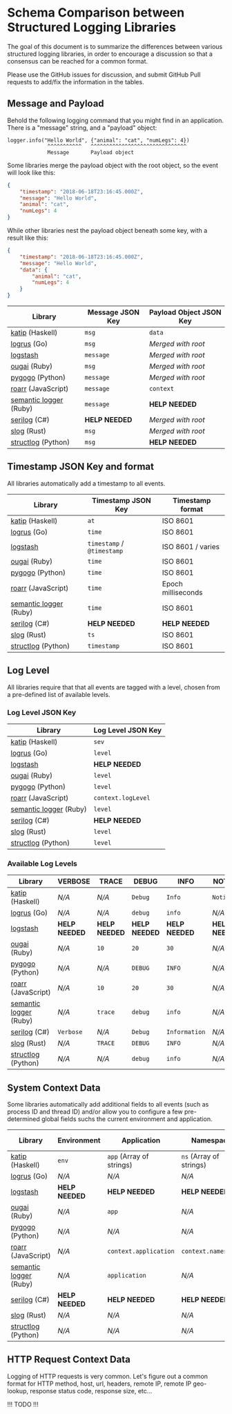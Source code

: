 # Schema Comparison between Structured Logging Libraries

The goal of this document is to summarize the differences between various
structured logging libraries, in order to encourage a discussion so that a
consensus can be reached for a common format.

Please use the GitHub issues for discussion, and submit GitHub Pull requests
to add/fix the information in the tables.


## Message and Payload

Behold the following logging command that you might find in an application.
There is a "message" string, and a "payload" object:

    logger.info("Hello World", {"animal": "cat", "numLegs": 4})
                 ^^^^^^^^^^^   ^^^^^^^^^^^^^^^^^^^^^^^^^^^^^^^
                 Message       Payload object

Some libraries merge the payload object with the root object, so the event
will look like this:

```json
{
    "timestamp": "2018-06-18T23:16:45.000Z",
    "message": "Hello World",
    "animal": "cat",
    "numLegs": 4
}
```

While other libraries nest the payload object beneath some key, with a result like this:

```json
{
    "timestamp": "2018-06-18T23:16:45.000Z",
    "message": "Hello World",
    "data": {
        "animal": "cat",
        "numLegs": 4
    }
}
```

| Library | Message JSON Key | Payload Object JSON Key |
|---------|--------------------|------------------|
| [katip](https://github.com/Soostone/katip) (Haskell) | `msg` | `data` |
| [logrus](https://github.com/sirupsen/logrus) (Go) | `msg` | *Merged with root* |
| [logstash](https://github.com/elastic/logstash) | `message` | *Merged with root* |
| [ougai](https://github.com/tilfin/ougai) (Ruby) | `msg` | *Merged with root* |
| [pygogo](https://github.com/reubano/pygogo) (Python) | `message` | *Merged with root* |
| [roarr](https://github.com/gajus/roarr) (JavaScript) | `message` | `context` |
| [semantic logger](https://github.com/rocketjob/semantic_logger) (Ruby) | `message` | **HELP NEEDED** |
| [serilog](https://github.com/serilog/serilog) (C#) | **HELP NEEDED** | *Merged with root* |
| [slog](https://github.com/slog-rs/slog) (Rust) | `msg` | *Merged with root* |
| [structlog](https://github.com/hynek/structlog) (Python) | `msg` | **HELP NEEDED** |


## Timestamp JSON Key and format

All libraries automatically add a timestamp to all events.

| Library | Timestamp JSON Key | Timestamp format |
|---------|--------------------|------------------|
| [katip](https://github.com/Soostone/katip) (Haskell) | `at` | ISO 8601 |
| [logrus](https://github.com/sirupsen/logrus) (Go) | `time` | ISO 8601 |
| [logstash](https://github.com/elastic/logstash) | `timestamp` / `@timestamp` | ISO 8601 / varies |
| [ougai](https://github.com/tilfin/ougai) (Ruby) | `time` | ISO 8601 |
| [pygogo](https://github.com/reubano/pygogo) (Python) | `time` | ISO 8601 |
| [roarr](https://github.com/gajus/roarr) (JavaScript) | `time` | Epoch milliseconds |
| [semantic logger](https://github.com/rocketjob/semantic_logger) (Ruby) | `time` | ISO 8601 |
| [serilog](https://github.com/serilog/serilog) (C#) | **HELP NEEDED** | **HELP NEEDED** |
| [slog](https://github.com/slog-rs/slog) (Rust) | `ts` | ISO 8601 |
| [structlog](https://github.com/hynek/structlog) (Python) | `timestamp` | ISO 8601 |


## Log Level

All libraries require that that all events are tagged with a level, chosen
from a pre-defined list of available levels.

### Log Level JSON Key

| Library | Log Level JSON Key |
|---------|--------------------|
| [katip](https://github.com/Soostone/katip) (Haskell) | `sev` |
| [logrus](https://github.com/sirupsen/logrus) (Go) | `level` |
| [logstash](https://github.com/elastic/logstash) | **HELP NEEDED** |
| [ougai](https://github.com/tilfin/ougai) (Ruby) | `level` |
| [pygogo](https://github.com/reubano/pygogo) (Python) | `level` |
| [roarr](https://github.com/gajus/roarr) (JavaScript) | `context.logLevel` |
| [semantic logger](https://github.com/rocketjob/semantic_logger) (Ruby) | `level` |
| [serilog](https://github.com/serilog/serilog) (C#) | **HELP NEEDED** |
| [slog](https://github.com/slog-rs/slog) (Rust) | `level` |
| [structlog](https://github.com/hynek/structlog) (Python) | `level` |

### Available Log Levels

| Library | VERBOSE | TRACE | DEBUG | INFO | NOTICE | WARNING | ERROR | CRITICAL | ALERT | FATAL | PANIC | EMERGENCY |
|---------|-----------|---------|----|----|----|----|----|----|----|----|----|----|
| [katip](https://github.com/Soostone/katip) (Haskell) | *N/A* | *N/A* | `Debug` | `Info` | `Notice` | `Warning` | `Error` | `Critical` | `Alert` | *N/A* | *N/A* | `Emergency` |
| [logrus](https://github.com/sirupsen/logrus) (Go) | *N/A* | *N/A* | `debug` | `info` | *N/A* | `warning` | `error` | *N/A* | *N/A* | `fatal` | `panic` | *N/A* |
| [logstash](https://github.com/elastic/logstash) | **HELP NEEDED** | **HELP NEEDED** | **HELP NEEDED** | **HELP NEEDED** | **HELP NEEDED** | **HELP NEEDED** | **HELP NEEDED** | **HELP NEEDED** | **HELP NEEDED** | **HELP NEEDED** | **HELP NEEDED** | **HELP NEEDED** |
| [ougai](https://github.com/tilfin/ougai) (Ruby) | *N/A* | `10` | `20` | `30` | *N/A* | `40` | `50` | *N/A* | *N/A* | `60` | *N/A* | *N/A* |
| [pygogo](https://github.com/reubano/pygogo) (Python) | *N/A* | *N/A* | `DEBUG` | `INFO` | *N/A* | `WARNING` | `ERROR` | `CRITICAL` | *N/A* | *N/A* | *N/A* | *N/A* |
| [roarr](https://github.com/gajus/roarr) (JavaScript) | *N/A* | `10` | `20` | `30` | *N/A* | `40` | `50` | *N/A* | *N/A* | `60` | *N/A* | *N/A* |
| [semantic logger](https://github.com/rocketjob/semantic_logger) (Ruby) | *N/A* | `trace` | `debug` | `info` | *N/A* | `warn` | `error` | *N/A* | *N/A* | `fatal` | *N/A* | *N/A* |
| [serilog](https://github.com/serilog/serilog) (C#) | `Verbose` | *N/A* | `Debug` | `Information` | *N/A* | `Warning` | `Error` | *N/A* | *N/A* | `Fatal` | *N/A* | *N/A* |
| [slog](https://github.com/slog-rs/slog) (Rust) | *N/A* | `TRACE` | `DEBUG` | `INFO` | *N/A* | `WARN` | `ERROR` | `CRITICAL` | *N/A* | *N/A* | *N/A* | *N/A* |
| [structlog](https://github.com/hynek/structlog) (Python) | *N/A* | *N/A* | `debug` | `info` | *N/A* | `warning` | `error` | `critical` | *N/A* | *N/A* | *N/A* | *N/A* |


## System Context Data

Some libraries automatically add additional fields to all events (such as
process ID and thread ID) and/or allow you to configure a few pre-determined
global fields suchs the current environment and application.

| Library | Environment | Application | Namespace | Package | Machine Hostname | Process ID | Thread ID |
|---------|-----------------|----|----|----|----|----|----|
| [katip](https://github.com/Soostone/katip) (Haskell) | `env` | `app` (Array of strings) | `ns` (Array of strings) | *N/A* | `host` | `pid` |`thread` |
| [logrus](https://github.com/sirupsen/logrus) (Go) | *N/A* | *N/A* | *N/A* | *N/A* | *N/A* | *N/A* | *N/A* |
| [logstash](https://github.com/elastic/logstash) | **HELP NEEDED** | **HELP NEEDED** | **HELP NEEDED** | **HELP NEEDED** | **HELP NEEDED** | **HELP NEEDED** | **HELP NEEDED** |
| [ougai](https://github.com/tilfin/ougai) (Ruby) | *N/A* | `app` | *N/A* | *N/A* | `hostname` | `pid` | *N/A* |
| [pygogo](https://github.com/reubano/pygogo) (Python) | *N/A* | *N/A* | *N/A* | *N/A* | *N/A* | *N/A* | *N/A* |
| [roarr](https://github.com/gajus/roarr) (JavaScript) | *N/A* | `context.application` | `context.namespace` | `context.package` | `context.hostname` | *N/A* | *N/A* |
| [semantic logger](https://github.com/rocketjob/semantic_logger) (Ruby) | *N/A* | `application` | *N/A* | *N/A* | `host_name` | `pid` | `thread_name` |
| [serilog](https://github.com/serilog/serilog) (C#) | **HELP NEEDED** | **HELP NEEDED** | **HELP NEEDED** | **HELP NEEDED** | **HELP NEEDED** | **HELP NEEDED** | **HELP NEEDED** |
| [slog](https://github.com/slog-rs/slog) (Rust) | *N/A* | *N/A* | *N/A* | *N/A* | *N/A* | *N/A* | *N/A* |
| [structlog](https://github.com/hynek/structlog) (Python) | *N/A* | *N/A* | *N/A* | *N/A* | *N/A* | *N/A* | *N/A* |


## HTTP Request Context Data

Logging of HTTP requests is very common. Let's figure out a common format for
HTTP method, host, url, headers, remote IP, remote IP geo-lookup, response
status code, response size, etc...

!!! TODO !!!
